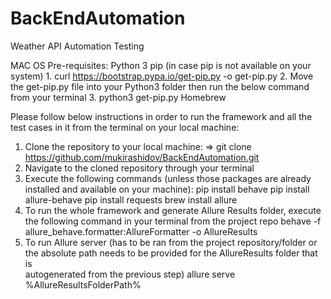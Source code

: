 # BackEndAutomation
Weather API Automation Testing

MAC OS Pre-requisites:
Python 3 
pip (in case pip is not available on your system)
    1. curl https://bootstrap.pypa.io/get-pip.py -o get-pip.py
    2. Move the get-pip.py file into your Python3 folder then run the below command from your terminal
    3. python3 get-pip.py
Homebrew



Please follow below instructions in order to run the framework and all the test cases in it from the terminal on your local machine:

  1. Clone the repository to your local machine: => git clone https://github.com/mukirashidov/BackEndAutomation.git         
  2. Navigate to the cloned repository through your terminal 
  3. Execute the following commands (unless those packages are already installed and available on your machine):
              pip install behave
              pip install allure-behave
              pip install requests
              brew install allure
  4. To run the whole framework and generate Allure Results folder, execute the following command in your terminal from the project repo
              behave -f allure_behave.formatter:AllureFormatter -o AllureResults
  5. To run Allure server (has to be ran from the project repository/folder or the absolute path needs to be provided for the AllureResults folder that is             
     autogenerated from the previous step)
              allure serve %AllureResultsFolderPath%
              
 
    
